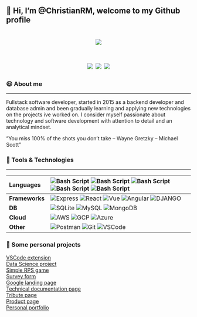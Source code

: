 👋 Hi, I’m @ChristianRM, welcome to my Github profile
---
<h1 align=center><img src="https://readme-typing-svg.herokuapp.com?color=%232E11FF&center=true&vCenter=true&width=600&lines=Fullstack+web+developer+%F0%9F%92%BB;Passionate+learner+%F0%9F%93%9A"></h1>

<!--
<h1 align=center><img src="https://readme-typing-svg.herokuapp.com?color=%2300D5E1&center=true&vCenter=true&multiline=true&height=100&lines=You+miss+100%25+of+the+shots;you+don%E2%80%99t+take+%E2%80%93+Wayne+Gretzky;%E2%80%93+Michael+Scott"></h1>
-->
<h1 align=center>
<a href="https://www.linkedin.com/in/christian-rincon-47638120b/" ><img src="https://img.shields.io/badge/LinkedIn-0077B5?style=for-the-badge&logo=linkedin&logoColor=white"></a>
<a href="mailto:christian.r.m.job@gmail.com" ><img src="https://img.shields.io/badge/Gmail-D14836?style=for-the-badge&logo=gmail&logoColor=white"></a>
<a href="https://stackoverflow.com/users/story/15966961" ><img src="https://img.shields.io/badge/Stack_Overflow-FE7A16?style=for-the-badge&logo=stack-overflow&logoColor=white"></a>
</h1>


### :smiley: About me
---
Fullstack software developer, started in 2015 as a backend developer and database admin 
and been gradually learning and applying new technologies on the projects ive worked on.
I consider myself passionate about technology and software development with attention to detail and an analytical mindset.

“You miss 100% of the shots you don’t take – Wayne Gretzky – Michael Scott”

### 🔧 Tools & Technologies

---
**Languages** | ![Bash Script](https://img.shields.io/badge/JavaScript-323330?style=for-the-badge&logo=javascript&logoColor=F7DF1E) ![Bash Script](https://img.shields.io/badge/TypeScript-007ACC?style=for-the-badge&logo=typescript&logoColor=white) ![Bash Script](https://img.shields.io/badge/Python-FFD43B?style=for-the-badge&logo=python&logoColor=darkgreen) ![Bash Script](https://img.shields.io/badge/HTML5-E34F26?style=for-the-badge&logo=html5&logoColor=white) ![Bash Script](https://img.shields.io/badge/CSS3-1572B6?style=for-the-badge&logo=css3&logoColor=white)
:--- | :---
**Frameworks** | ![Express](https://img.shields.io/badge/Express.js-000000?style=for-the-badge&logo=express&logoColor=white) ![React](https://img.shields.io/badge/React-20232A?style=for-the-badge&logo=react&logoColor=61DAFB) ![Vue](https://img.shields.io/badge/Vue.js-35495E?style=for-the-badge&logo=vuedotjs&logoColor=4FC08D) ![Angular](https://img.shields.io/badge/Angular-DD0031?style=for-the-badge&logo=angular&logoColor=white) ![DJANGO](https://img.shields.io/badge/Django-092E20?style=for-the-badge&logo=django&logoColor=green)
**DB** | ![SQLite](https://img.shields.io/badge/SQL-07405E?style=for-the-badge&logo=sqlite&logoColor=white) ![MySQL](https://img.shields.io/badge/MySQL-005C84?style=for-the-badge&logo=mysql&logoColor=white) ![MongoDB](https://img.shields.io/badge/MongoDB-4EA94B?style=for-the-badge&logo=mongodb&logoColor=white)
**Cloud** | ![AWS](https://img.shields.io/badge/Amazon_AWS-FF9900?style=for-the-badge&logo=amazonaws&logoColor=white) ![GCP](https://img.shields.io/badge/Google_Cloud-4285F4?style=for-the-badge&logo=google-cloud&logoColor=white) ![Azure](https://img.shields.io/badge/microsoft%20azure-0089D6?style=for-the-badge&logo=microsoft-azure&logoColor=white)
**Other** | ![Postman](https://img.shields.io/badge/Postman-FF6C37?style=for-the-badge&logo=Postman&logoColor=white) ![Git](https://img.shields.io/badge/Git-F05032?style=for-the-badge&logo=git&logoColor=white) ![VSCode](https://img.shields.io/badge/Visual_Studio_Code-0078D4?style=for-the-badge&logo=visual%20studio%20code&logoColor=white) 


### :rocket: Some personal projects
<a href="https://marketplace.visualstudio.com/items?itemName=ChristianRM.express-skeleton"> VSCode extension</a>
<br/><a href="https://medium.com/@chris.ricardo.r.m/ibm-capstone-project-accident-severity-report-644224af9820">Data Science project</a>
<br/><a href="https://christianrm.github.io/rps-game/">Simple RPS game</a>
<br/><a href="https://christianrm.github.io/fcc-survey-form/">Survey form</a>
<br/><a href="https://christianrm.github.io/op-google-clone/">Google landing page</a>
<br/><a href="https://christianrm.github.io/fcc-documentation-page/">Technical documentation page</a>
<br/><a href="https://christianrm.github.io/tribute-page/">Tribute page</a>
<br/><a href="https://christianrm.github.io/fcc-product-page/">Product page</a>
<br/><a href="https://christianrm.github.io/fcc-personal-portfolio-page/">Personal portfolio</a>


<!--
- 👀 I’m interested in ...
- 🌱 I’m currently learning ...
- 💞️ I’m looking to collaborate on ...
- 📫 How to reach me ...

ChristianRM/ChristianRM is a ✨ special ✨ repository because its `README.md` (this file) appears on your GitHub profile.
You can click the Preview link to take a look at your changes.
--->
